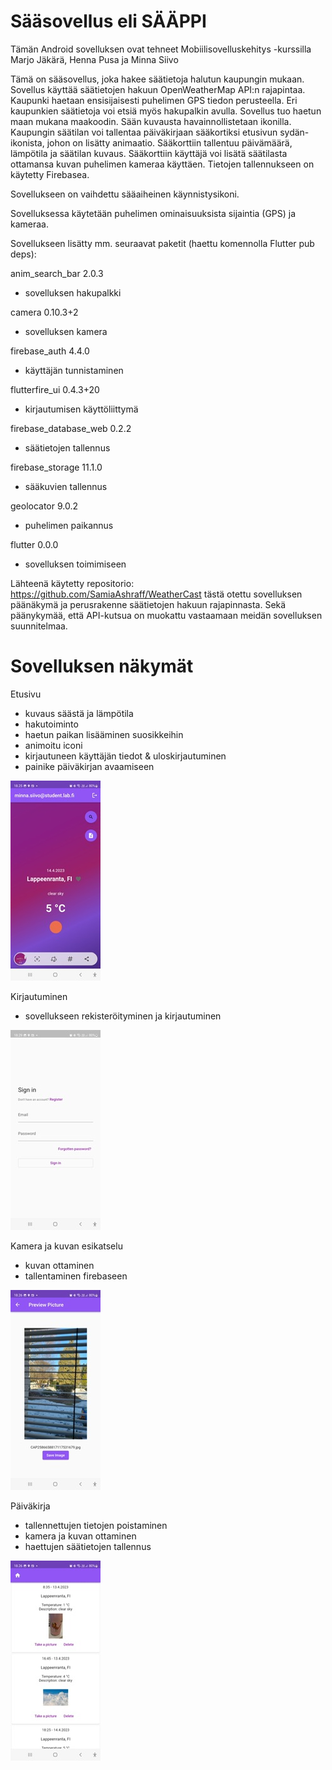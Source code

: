 # Sääsovellus eli SÄÄPPI

Tämän Android sovelluksen ovat tehneet Mobiilisovelluskehitys -kurssilla Marjo Jäkärä, Henna Pusa ja Minna Siivo

Tämä on sääsovellus, joka hakee säätietoja halutun kaupungin mukaan. Sovellus käyttää säätietojen hakuun OpenWeatherMap API:n rajapintaa. 
Kaupunki haetaan ensisijaisesti puhelimen GPS tiedon perusteella. Eri kaupunkien säätietoja voi etsiä myös hakupalkin avulla.
Sovellus tuo haetun maan mukana maakoodin.  Sään kuvausta havainnollistetaan ikonilla.
Kaupungin säätilan  voi tallentaa päiväkirjaan sääkortiksi etusivun sydän-ikonista, johon on lisätty animaatio. 
Sääkorttiin tallentuu päivämäärä, lämpötila ja säätilan kuvaus. Sääkorttiin käyttäjä voi lisätä säätilasta ottamansa kuvan puhelimen kameraa käyttäen. Tietojen tallennukseen on käytetty Firebasea.

Sovellukseen on vaihdettu sääaiheinen käynnistysikoni.

Sovelluksessa käytetään puhelimen ominaisuuksista sijaintia (GPS) ja kameraa.

Sovellukseen lisätty mm. seuraavat paketit (haettu komennolla Flutter pub deps):

anim_search_bar 2.0.3
*	sovelluksen hakupalkki

camera 0.10.3+2
*	sovelluksen kamera

firebase_auth 4.4.0
*	käyttäjän tunnistaminen

flutterfire_ui 0.4.3+20
* kirjautumisen käyttöliittymä

firebase_database_web 0.2.2
* säätietojen tallennus 

firebase_storage 11.1.0
* sääkuvien tallennus

geolocator 9.0.2
* puhelimen paikannus

flutter 0.0.0
*	sovelluksen toimimiseen

Lähteenä käytetty repositorio: https://github.com/SamiaAshraff/WeatherCast
tästä otettu sovelluksen päänäkymä ja perusrakenne säätietojen hakuun rajapinnasta.
Sekä päänykymää, että API-kutsua on muokattu vastaamaan meidän sovelluksen suunnitelmaa.
 

# Sovelluksen näkymät


Etusivu
*	kuvaus säästä ja lämpötila
*	hakutoiminto
*	haetun paikan lisääminen suosikkeihin
* animoitu iconi
* kirjautuneen käyttäjän tiedot & uloskirjautuminen
* painike päiväkirjan avaamiseen


![Alt text](pictures/aloitus.jpeg "Aloitus")

Kirjautuminen
*	sovellukseen rekisteröityminen ja kirjautuminen

![Alt text](pictures/kirjaus.jpeg "Kirjaus")

Kamera ja kuvan esikatselu
*	kuvan ottaminen
*	tallentaminen firebaseen


![Alt text](pictures/kuva.jpeg "Kuva")

Päiväkirja
*	tallennettujen tietojen poistaminen
*	kamera ja kuvan ottaminen
*	haettujen säätietojen tallennus

![Alt text](pictures/pk.jpeg "Pk")



